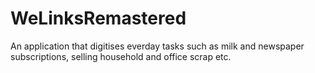 # WeLinksRemastered
An application that digitises everday tasks such as milk and newspaper subscriptions, selling household and office scrap etc.
